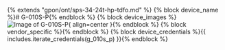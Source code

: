 {% extends "gpon/ont/sps-34-24t-hp-tdfo.md" %}
{% block device_name %}# G-010S-P{% endblock %}
{% block device_images %}![Image of G-010S-P](/img/g-010s-p.png){ align=center }{% endblock %}
{% block vendor_specific %}{% endblock %}
{% block device_credentials %}{{ includes.iterate_credentials(g_010s_p) }}{% endblock %}
